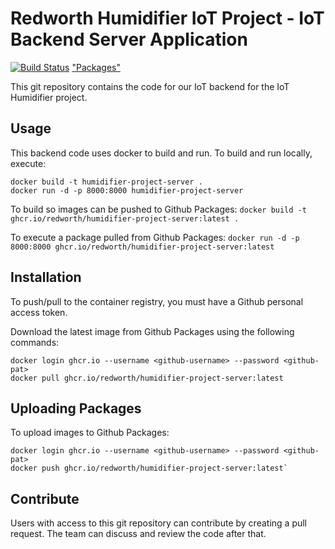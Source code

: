 # Redworth Humidifier IoT Project - IoT Backend Server Application

[![Build Status](https://dev.azure.com/Redworth-Projects/Humidifier%20Development/_apis/build/status/Humidifier-Development-Build?branchName=master)](https://dev.azure.com/Redworth-Projects/Humidifier%20Development/_build/latest?definitionId=3&branchName=master)
["Packages"](https://github.com/orgs/Redworth/packages/container/package/humidifier-project-server)

This git repository contains the code for our IoT backend for the IoT Humidifier project.

## Usage
This backend code uses docker to build and run. To build and run locally, execute:
```
docker build -t humidifier-project-server .
docker run -d -p 8000:8000 humidifier-project-server
```

To build so images can be pushed to Github Packages:
`docker build -t ghcr.io/redworth/humidifier-project-server:latest .`

To execute a package pulled from Github Packages:
`docker run -d -p 8000:8000 ghcr.io/redworth/humidifier-project-server:latest`

## Installation
To push/pull to the container registry, you must have a Github personal access token.

Download the latest image from Github Packages using the following commands:
```
docker login ghcr.io --username <github-username> --password <github-pat>
docker pull ghcr.io/redworth/humidifier-project-server:latest
```

## Uploading Packages
To upload images to Github Packages:

```
docker login ghcr.io --username <github-username> --password <github-pat>
docker push ghcr.io/redworth/humidifier-project-server:latest`
```

## Contribute
Users with access to this git repository can contribute by creating a pull request. The team can discuss and review the code after that.
